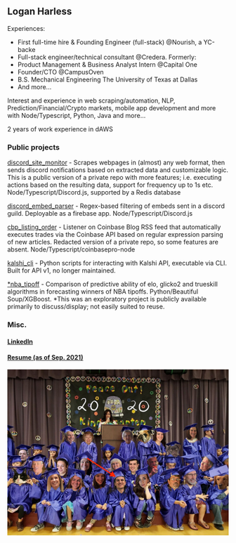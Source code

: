 ## Logan Harless

Experiences:

- First full-time hire & Founding Engineer (full-stack) @Nourish, a YC-backe
- Full-stack engineer/technical consultant @Credera.
  Formerly:
- Product Management & Business Analyst Intern @Capital One
- Founder/CTO @CampusOven
- B.S. Mechanical Engineering The University of Texas at Dallas
- And more...

Interest and experience in web scraping/automation, NLP, Prediction/Financial/Crypto markets, mobile app development and more with
Node/Typescript, Python, Java and more...

2 years of work experience in dAWS

### Public projects

[discord_site_monitor](https://github.com/EllAchE/discord_site_monitor) - Scrapes webpages in (almost) any web format, then sends discord notifications based on extracted data and customizable logic. This is a public version of a private repo with more features; i.e. executing actions based on the resulting data, support for frequency up to 1s etc. Node/Typescript/Discord.js, supported by a Redis database

[discord_embed_parser](https://github.com/EllAchE/discord_embed_parser) - Regex-based filtering of embeds
sent in a discord guild. Deployable as a firebase app. Node/Typescript/Discord.js

[cbp_listing_order](https://github.com/EllAchE/cbp_listing_order) - Listener on Coinbase Blog RSS feed that automatically
executes trades via the Coinbase API based on regular expression parsing of new articles.
Redacted version of a private repo, so some features are absent. Node/Typescript/coinbasepro-node

[kalshi_cli](https://github.com/EllAchE/kalshi_cli) - Python scripts for interacting with Kalshi API, executable
via CLI. Built for API v1, no longer maintained.

[\*nba_tipoff](https://github.com/EllAchE/nba-tipoff-scraper) - Comparison of predictive ability of elo, glicko2 and
trueskill algorithms in forecasting winners of NBA tipoffs. Python/Beautiful Soup/XGBoost.
\*This was an exploratory project is publicly available primarily to discuss/display; not easily suited to reuse.

### Misc.

#### [LinkedIn](https://www.linkedin.com/in/logan-harless/)

#### [Resume (as of Sep. 2021)](./LH_resume_Sep2021_no_pii.pdf)

![alt text](./grad.jpg)
